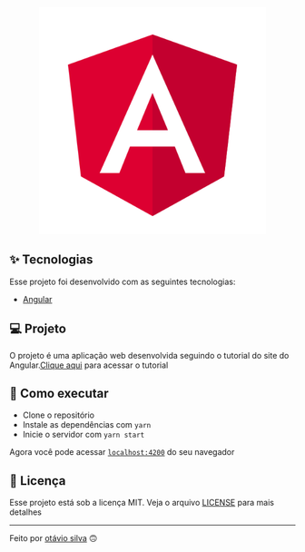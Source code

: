<p align="center"><img src="./.github/logo.svg" width="400"></p>

## ✨ Tecnologias

Esse projeto foi desenvolvido com as seguintes tecnologias:

- [Angular](https://angular.io/)

## 💻 Projeto

O projeto é uma aplicação web desenvolvida seguindo o tutorial do site do Angular.[Clique aqui](https://angular.io/tutorial) para acessar o tutorial

## 🚀 Como executar

- Clone o repositório
- Instale as dependências com `yarn`
- Inicie o servidor com `yarn start`

Agora você pode acessar [`localhost:4200`](http://localhost:4200) do seu navegador

## 📄 Licença

Esse projeto está sob a licença MIT. Veja o arquivo [LICENSE](LICENSE) para mais detalhes

---

Feito por [otávio silva](https://otaviosilva.dev/) 🙃
